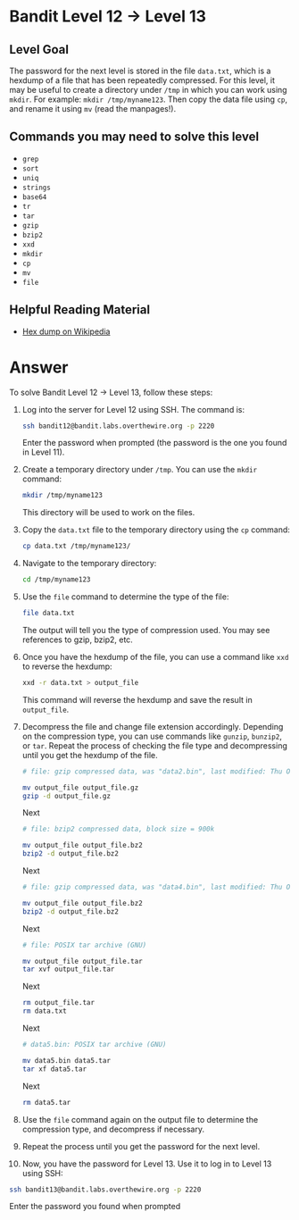 # Bandit Level 12 → Level 13

## Level Goal

The password for the next level is stored in the file `data.txt`, which is a hexdump of a file that has been repeatedly compressed. For this level, it may be useful to create a directory under `/tmp` in which you can work using `mkdir`. For example: `mkdir /tmp/myname123`. Then copy the data file using `cp`, and rename it using `mv` (read the manpages!).

## Commands you may need to solve this level

- `grep`
- `sort`
- `uniq`
- `strings`
- `base64`
- `tr`
- `tar`
- `gzip`
- `bzip2`
- `xxd`
- `mkdir`
- `cp`
- `mv`
- `file`

## Helpful Reading Material

- [Hex dump on Wikipedia](https://en.wikipedia.org/wiki/Hex_dump)

# Answer

To solve Bandit Level 12 → Level 13, follow these steps:

1. Log into the server for Level 12 using SSH. The command is:

   ```bash
   ssh bandit12@bandit.labs.overthewire.org -p 2220
   ```

   Enter the password when prompted (the password is the one you found in Level 11).

2. Create a temporary directory under `/tmp`. You can use the `mkdir` command:

   ```bash
   mkdir /tmp/myname123
   ```

   This directory will be used to work on the files.

3. Copy the `data.txt` file to the temporary directory using the `cp` command:

   ```bash
   cp data.txt /tmp/myname123/
   ```

4. Navigate to the temporary directory:

   ```bash
   cd /tmp/myname123
   ```

5. Use the `file` command to determine the type of the file:

   ```bash
   file data.txt
   ```

   The output will tell you the type of compression used. You may see references to gzip, bzip2, etc.

6. Once you have the hexdump of the file, you can use a command like `xxd` to reverse the hexdump:

   ```bash
   xxd -r data.txt > output_file
   ```

   This command will reverse the hexdump and save the result in `output_file`.

7. Decompress the file and change file extension accordingly. Depending on the compression type, you can use commands like `gunzip`, `bunzip2`, or `tar`. Repeat the process of checking the file type and decompressing until you get the hexdump of the file.

   ```bash
   # file: gzip compressed data, was "data2.bin", last modified: Thu Oct  5 06:19:20 2023, max compression, from Unix, original size modulo 2^32 573

   mv output_file output_file.gz
   gzip -d output_file.gz
   ```

   Next

   ```bash
   # file: bzip2 compressed data, block size = 900k

   mv output_file output_file.bz2
   bzip2 -d output_file.bz2

   ```

   Next

   ```bash
   # file: gzip compressed data, was "data4.bin", last modified: Thu Oct  5 06:19:20 2023, max compression, from Unix, original size modulo 2^32 20480

   mv output_file output_file.bz2
   bzip2 -d output_file.bz2

   ```

   Next

   ```bash
   # file: POSIX tar archive (GNU)

   mv output_file output_file.tar
   tar xvf output_file.tar

   ```

   Next

   ```bash
   rm output_file.tar
   rm data.txt

   ```

   Next

   ```bash
   # data5.bin: POSIX tar archive (GNU)

   mv data5.bin data5.tar
   tar xf data5.tar
   ```

   Next

   ```bash
   rm data5.tar
   ```

8. Use the `file` command again on the output file to determine the compression type, and decompress if necessary.

9. Repeat the process until you get the password for the next level.

10. Now, you have the password for Level 13. Use it to log in to Level 13 using SSH:

```bash
ssh bandit13@bandit.labs.overthewire.org -p 2220
```

Enter the password you found when prompted
